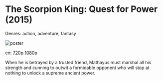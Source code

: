 # The Scorpion King: Quest for Power (2015)

Genres: action, adventure, fantasy

![poster](http://image.tmdb.org/t/p/w500/1nCbfeyxOQXPWnQRSbuDf76Y5e5.jpg)

en:
  [720p](magnet:?xt=urn:btih:91BDF8DCAEEE71935AD7BDD3719781C262111E35&tr=udp://glotorrents.pw:6969/announce&tr=udp://tracker.opentrackr.org:1337/announce&tr=udp://torrent.gresille.org:80/announce&tr=udp://tracker.openbittorrent.com:80&tr=udp://tracker.coppersurfer.tk:6969&tr=udp://tracker.leechers-paradise.org:6969&tr=udp://p4p.arenabg.ch:1337&tr=udp://tracker.internetwarriors.net:1337)
  [1080p](magnet:?xt=urn:btih:5B7AF01E96ABA805C320CD8A679523DBBF872EE7&tr=udp://glotorrents.pw:6969/announce&tr=udp://tracker.opentrackr.org:1337/announce&tr=udp://torrent.gresille.org:80/announce&tr=udp://tracker.openbittorrent.com:80&tr=udp://tracker.coppersurfer.tk:6969&tr=udp://tracker.leechers-paradise.org:6969&tr=udp://p4p.arenabg.ch:1337&tr=udp://tracker.internetwarriors.net:1337)
  


When he is betrayed by a trusted friend, Mathayus must marshal all his strength and cunning to outwit a formidable opponent who will stop at nothing to unlock a supreme ancient power.